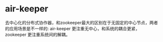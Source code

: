 air-keeper
====
去中心化的分布式协作器，和zookeeper最大的区别在于无固定的中心节点，两者的应用场景是不一样的:
air-keeper   更注重无中心，和系统的耦合更紧，
zookeeper   更注重系统间的解耦。